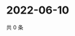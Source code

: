 # 2022-06-10

共 0 条

<!-- BEGIN WEIBO -->
<!-- 最后更新时间 Fri Jun 10 2022 23:17:57 GMT+0800 (China Standard Time) -->

<!-- END WEIBO -->
